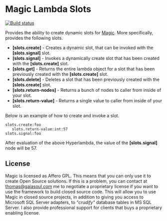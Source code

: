 
# Magic Lambda Slots

[![Build status](https://travis-ci.org/polterguy/magic.lambda.slots.svg?master)](https://travis-ci.org/polterguy/magic.lambda.slots)

Provides the ability to create dynamic slots for [Magic](https://github.com/polterguy.magic). More specifically, provides
the following slots.

* __[slots.create]__ - Creates a dynamic slot, that can be invoked with the __[slots.signal]__ slot.
* __[slots.signal]__ - Invokes a dynamically create slot that has been created with the __[slots.create]__ slot.
* __[slots.get]__ - Returns the entire lambda object for a slot that has been previously created with the __[slots.create]__ slot.
* __[slots.delete]__ - Deletes a slot that has been previously created with the __[slots.create]__ slot.
* __[slots.return-nodes]__ - Returns a bunch of nodes to caller from inside of your slot.
* __[slots.return-value]__ - Returns a single value to caller from inside of your slot.

Below is an example of how to create and invoke a slot.

```
slots.create:foo
   slots.return-value:int:57
slots.signal:foo
```

After evaluation of the above Hyperlambda, the value of the __[slots.signal]__ node will be 57.

## License

Magic is licensed as Affero GPL. This means that you can only use it to create Open Source solutions.
If this is a problem, you can contact at thomas@gaiasoul.com me to negotiate a proprietary license if
you want to use the framework to build closed source code. This will allow you to use Magic in closed
source projects, in addition to giving you access to Microsoft SQL Server adapters, to _"crudify"_
database tables in MS SQL Server. I also provide professional support for clients that buys a
proprietary enabling license.
